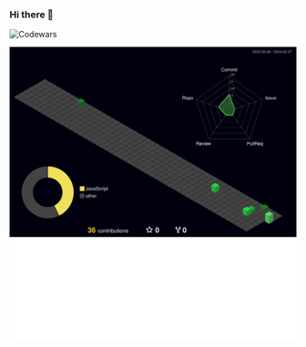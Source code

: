 ### Hi there 👋

![Codewars](https://github.r2v.ch/codewars?user=Chandrika1111)

![](./profile-3d-contrib/profile-night-green.svg)
![](./github-metrics.svg)

<!--
**Chandrika11P11/Chandrika11P11** is a ✨ _special_ ✨ repository because its `README.md` (this file) appears on your GitHub profile.

Here are some ideas to get you started:

- 🔭 I’m currently working on ...
- 🌱 I’m currently learning ...
- 👯 I’m looking to collaborate on ...
- 🤔 I’m looking for help with ...
- 💬 Ask me about ...
- 📫 How to reach me: ...
- 😄 Pronouns: ...
- ⚡ Fun fact: ...
-->
